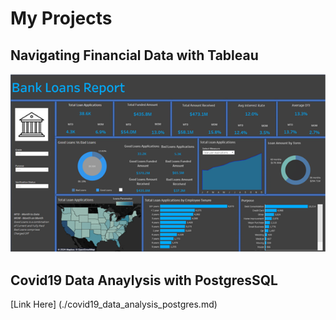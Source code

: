 # My Projects

## Navigating Financial Data with Tableau
[<img src="images/Navigating_Financial_Data_Dashboard.png?raw=true\">](./navigating_financial_data.md)

## Covid19 Data Anaylysis with PostgresSQL
[Link Here] (./covid19_data_analysis_postgres.md)
